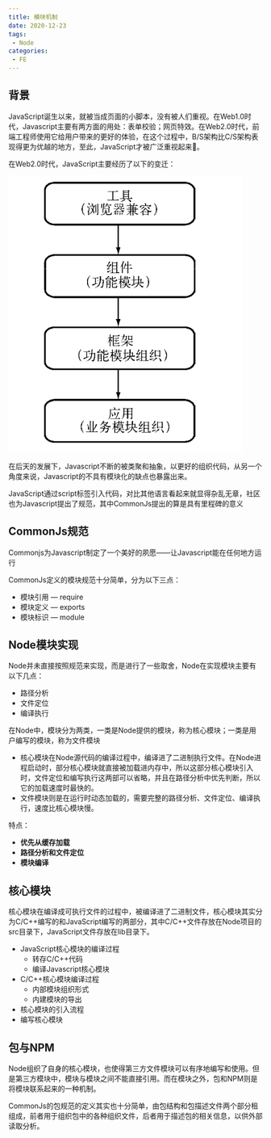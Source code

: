 ```yaml
---
title: 模块机制
date: 2020-12-23
tags:
 - Node
categories: 
 - FE
---
```



## 背景

JavaScript诞生以来，就被当成页面的小脚本，没有被人们重视。在Web1.0时代，Javascript主要有两方面的用处：表单校验；网页特效。在Web2.0时代，前端工程师使用它给用户带来的更好的体验，在这个过程中，B/S架构比C/S架构表现得更为优越的地方，至此，JavaScript才被广泛重视起来􏱖。

在Web2.0时代，JavaScript主要经历了以下的变迁：

![image-20201223145613382](./img/image-20201223145613382.png)

在后天的发展下，Javascript不断的被类聚和抽象，以更好的组织代码，从另一个角度来说，Javascript的不具有模块化的缺点也暴露出来。

JavaScript通过script标签引入代码，对比其他语言看起来就显得杂乱无章，社区也为Javascript提出了规范，其中CommonJs提出的算是具有里程碑的意义

## CommonJs规范

Commonjs为Javascript制定了一个美好的夙愿——让Javascript能在任何地方运行

CommonJs定义的模块规范十分简单，分为以下三点：

+ 模块引用 — require
+ 模块定义 — exports
+ 模块标识 — module

## Node模块实现

Node并未直接按照规范来实现，而是进行了一些取舍，Node在实现模块主要有以下几点：

+ 路径分析
+ 文件定位
+ 编译执行

在Node中，模块分为两类，一类是Node提供的模块，称为核心模块；一类是用户编写的模块，称为文件模块

+ 核心模块在Node源代码的编译过程中，编译进了二进制执行文件。在Node进程启动时，部分核心模块就直接被加载进内存中，所以这部分核心模块引入时，文件定位和编写执行这两部可以省略，并且在路径分析中优先判断，所以它的加载速度时最快的。
+ 文件模块则是在运行时动态加载的，需要完整的路径分析、文件定位、编译执行，速度比核心模块慢。

特点：

+ **优先从缓存加载**
+ **路径分析和文件定位**
+ **模块编译**

## 核心模块

核心模块在编译成可执行文件的过程中，被编译进了二进制文件，核心模块其实分为C/C++编写的和JavaScript编写的两部分，其中C/C++文件存放在Node项目的src目录下，JavaScript文件存放在lib目录下。

+ JavaScript核心模块的编译过程
  + 转存C/C++代码
  + 编译Javascript核心模块
+ C/C++核心模块编译过程
  + 内部模块组织形式
  + 内建模块的导出
+ 核心模块的引入流程
+ 编写核心模块

## 包与NPM

Node组织了自身的核心模块，也使得第三方文件模块可以有序地编写和使用。但是第三方模块中，模块与模块之间不能直接引用。而在模块之外，包和NPM则是将模块联系起来的一种机制。

CommonJs的包规范的定义其实也十分简单，由包结构和包描述文件两个部分租组成，前者用于组织包中的各种组织文件，后者用于描述包的相关信息，以供外部读取分析。




